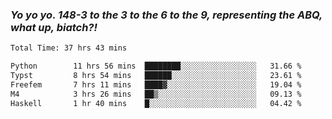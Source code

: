 ### ***Yo yo yo. 148-3 to the 3 to the 6 to the 9, representing the ABQ, what up, biatch?!***

<!--START_SECTION:waka-->

```txt
Total Time: 37 hrs 43 mins

Python        11 hrs 56 mins  ████████░░░░░░░░░░░░░░░░░   31.66 %
Typst         8 hrs 54 mins   ██████░░░░░░░░░░░░░░░░░░░   23.61 %
Freefem       7 hrs 11 mins   ████▓░░░░░░░░░░░░░░░░░░░░   19.04 %
M4            3 hrs 26 mins   ██▒░░░░░░░░░░░░░░░░░░░░░░   09.13 %
Haskell       1 hr 40 mins    █░░░░░░░░░░░░░░░░░░░░░░░░   04.42 %
```

<!--END_SECTION:waka-->

<!--
**AJMC2002/AJMC2002** is a ✨ _special_ ✨ repository because its `README.md` (this file) appears on your GitHub profile.

Here are some ideas to get you started:

- 🔭 I’m currently working on ...
- 🌱 I’m currently learning ...
- 👯 I’m looking to collaborate on ...
- 🤔 I’m looking for help with ...
- 💬 Ask me about ...
- 📫 How to reach me: ...
- 😄 Pronouns: ...
- ⚡ Fun fact: ...
-->
